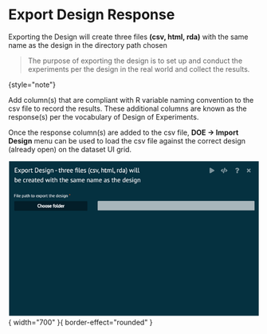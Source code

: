 # Export Design Response

Exporting the Design will create three files __(csv, html, rda)__ with the same name as the design in the directory path chosen

>The purpose of exporting the design is to set up and conduct the experiments per the design in the real world and collect the results.
>
{style="note"}

Add column(s) that are compliant with R variable naming convention to the csv file to record the results. These additional columns are known as the response(s) per the vocabulary of Design of Experiments.

Once the response column(s) are added to the csv file, __DOE -> Import Design__ menu can be used to load the csv file against the correct design (already open) on the dataset UI grid.

![alt text](screenshots/image244.png){ width="700" }{ border-effect="rounded" }